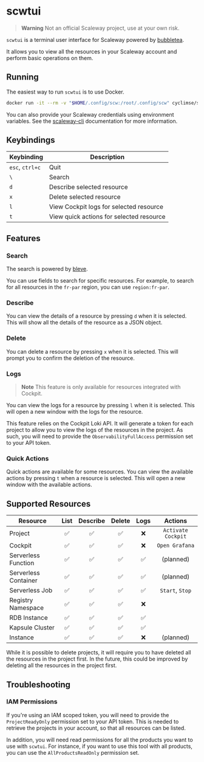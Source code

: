 # scwtui

> **Warning**
> Not an official Scaleway project, use at your own risk.

`scwtui` is a terminal user interface for Scaleway powered by [bubbletea](https://github.com/charmbracelet/bubbletea).

It allows you to view all the resources in your Scaleway account and perform basic operations on them.

## Running

The easiest way to run `scwtui` is to use Docker.

```bash
docker run -it --rm -v "$HOME/.config/scw:/root/.config/scw" cyclimse/scwtui:0.2
```

You can also provide your Scaleway credentials using environment variables. See the [scaleway-cli](https://github.com/scaleway/scaleway-cli/blob/master/docs/commands/config.md) documentation for more information.

## Keybindings

| Keybinding      | Description                              |
|-----------------|------------------------------------------|
| `esc`, `ctrl+c` | Quit                                     |
| `\`             | Search                                   |
| `d`             | Describe selected resource               |
| `x`             | Delete selected resource                 |
| `l`             | View Cockpit logs for selected resource  |
| `t`             | View quick actions for selected resource |

## Features

### Search

The search is powered by [bleve](https://github.com/blevesearch/bleve).

You can use fields to search for specific resources. For example, to search for all resources in the `fr-par` region, you can use `region:fr-par`.

### Describe

You can view the details of a resource by pressing `d` when it is selected. This will show all the details of the resource as a JSON object.

### Delete

You can delete a resource by pressing `x` when it is selected. This will prompt you to confirm the deletion of the resource.

### Logs

> **Note**
> This feature is only available for resources integrated with Cockpit.

You can view the logs for a resource by pressing `l` when it is selected. This will open a new window with the logs for the resource.

This feature relies on the Cockpit Loki API. It will generate a token for each project to allow you to view the logs of the resources in the project. As such, you will need to provide the `ObservabilityFullAccess` permission set to your API token.

### Quick Actions

Quick actions are available for some resources. You can view the available actions by pressing `t` when a resource is selected. This will open a new window with the available actions.

## Supported Resources

| Resource             | List | Describe | Delete | Logs |      Actions       |
|----------------------|:----:|:--------:|:------:|:----:|:------------------:|
| Project              |  ✅   |    ✅     |   ✅    |  ❌   | `Activate Cockpit` |
| Cockpit              |  ✅   |    ✅     |   ✅    |  ❌   |   `Open Grafana`   |
| Serverless Function  |  ✅   |    ✅     |   ✅    |  ✅   |     (planned)      |
| Serverless Container |  ✅   |    ✅     |   ✅    |  ✅   |     (planned)      |
| Serverless Job       |  ✅   |    ✅     |   ✅    |  ✅   |  `Start`, `Stop`   |
| Registry Namespace   |  ✅   |    ✅     |   ✅    |  ❌   |                    |
| RDB Instance         |  ✅   |    ✅     |   ✅    |  ✅   |                    |
| Kapsule Cluster      |  ✅   |    ✅     |   ✅    |  ✅   |                    |
| Instance             |  ✅   |    ✅     |   ✅    |  ❌   |     (planned)      |

While it is possible to delete projects, it will require you to have deleted all the resources in the project first. In the future, this could be improved by deleting all the resources in the project first.

## Troubleshooting

### IAM Permissions

If you're using an IAM scoped token, you will need to provide the `ProjectReadyOnly` permission set to your API token. This is needed to retrieve the projects in your account, so that all resources can be listed.

In addition, you will need read permissions for all the products you want to use with `scwtui`. For instance, if you want to use this tool with all products, you can use the `AllProductsReadOnly` permission set.
